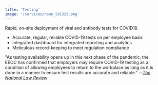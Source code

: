 ```yaml
---
title: 'Testing'
image: '/services/noun_591323.png'
---
```


Rapid, on-site deployment of viral and antibody tests for COVID19.

- Accurate, regular, reliable COVID-19 tests on per employee basis
- Integrated dashboard for integrated reporting and analytics
- Meticulous record-keeping to meet regulation compliance

"As testing availability opens up in this next phase of the pandemic, the EEOC has confirmed
that employers may require COVID-19 testing as a condition of allowing employees to return to
the workplace as long as it is done in a manner to ensure test results are accurate and
reliable." --[*The National Law Review*][1]

[1]: https://web.archive.org/web/20200502161155/https://www.natlawreview.com/article/updated-eeoc-guidance-allows-employee-covid-19-testing
